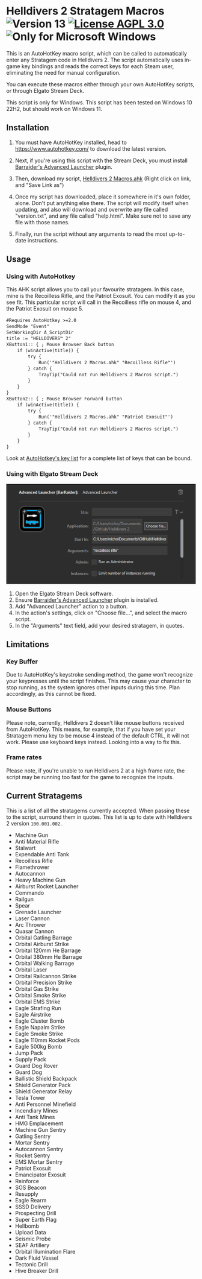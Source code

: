 # Helldivers 2 Stratagem Macros ![Version 13](https://img.shields.io/badge/Version-13-brightgreen?style=plastic) [![License AGPL 3.0](https://img.shields.io/github/license/NicholasDJM/Helldivers-2-Stratagem-Macros?color=blue&style=plastic)](/LICENSE.txt) ![Only for Microsoft Windows](https://img.shields.io/badge/Only%20for-Windows-blue?style=plastic)


This is an AutoHotKey macro script, which can be called to automatically enter any Stratagem code in Helldivers 2.
The script automatically uses in-game key bindings and reads the correct keys for each Steam user, eliminating the need for manual configuration.

You can execute these macros either through your own AutoHotKey scripts, or through Elgato Stream Deck.

This script is only for Windows. This script has been tested on Windows 10 22H2, but should work on Windows 11.



## Installation

1. You must have AutoHotKey installed, head to https://www.autohotkey.com/ to download the latest version.

2. Next, if you're using this script with the Stream Deck, you must install [Barraider's Advanced Launcher](https://marketplace.elgato.com/product/advanced-launcher-d9a289e4-9f61-4613-9f86-0069f5897125) plugin.

3. Then, download my script, <a href="https://raw.githubusercontent.com/NicholasDJM/Helldivers-2-Stratagem-Macros/main/Helldivers%202%20Macros.ahk" download="Helldivers 2 Macros.ahk">Helldivers 2 Macros.ahk</a> (Right click on link, and "Save Link as")

4. Once my script has downloaded, place it somewhere in it's own folder, alone. Don't put anything else there. The script will modify itself when updating, and also will download and overwrite any file called "version.txt", and any file called "help.html". Make sure not to save any file with those names.

5. Finally, run the script without any arguments to read the most up-to-date instructions.

## Usage

### Using with AutoHotkey
This AHK script allows you to call your favourite stratagem. In this case, mine is the Recoilless Rifle, and the Patriot Exosuit. You can modify it as you see fit. This particular script will call in the Recoilless rifle on mouse 4, and the Patriot Exosuit on mouse 5.
```ahk
#Requires AutoHotkey >=2.0
SendMode "Event"
SetWorkingDir A_ScriptDir
title := "HELLDIVERS™ 2"
XButton1:: { ; Mouse Browser Back button
	if (winActive(title)) {
		try {
			Run('"Helldivers 2 Macros.ahk" "Recoilless Rifle"')
		} catch {
			TrayTip("Could not run Helldivers 2 Macros script.")
		}
	}
}
XButton2:: { ; Mouse Browser Forward button
	if (winActive(title)) {
		try {
			Run('"Helldivers 2 Macros.ahk" "Patriot Exosuit"')
		} catch {
			TrayTip("Could not run Helldivers 2 Macros script.")
		}
	}
}
```
Look at [AutoHotkey's key list](https://www.autohotkey.com/docs/v2/KeyList.htm) for a complete list of keys that can be bound.

### Using with Elgato Stream Deck

![A screenshot of Elgato Stream Deck software, showing Barraider's Advanced Launcher action configured to launch "Helldivers 2 Macros.ahk" with an argument of "recoilless rifle".](/helpPage/public/ExampleUsageWithStreamDeck.webp)

1. Open the Elgato Stream Deck software.
2. Ensure [Barraider's Advanced Launcher](https://marketplace.elgato.com/product/advanced-launcher-d9a289e4-9f61-4613-9f86-0069f5897125) plugin is installed.
3. Add "Advanced Launcher" action to a button.
4. In the action's settings, click on "Choose file...", and select the macro script.
5. In the "Arguments" text field, add your desired stratagem, in quotes.


## Limitations

### Key Buffer
Due to AutoHotKey's keystroke sending method, the game won't recognize your keypresses until the script finishes. This may cause your character to stop running, as the system ignores other inputs during this time. Plan accordingly, as this cannot be fixed.


### Mouse Buttons
Please note, currently, Helldivers 2 doesn't like mouse buttons received from AutoHotKey. This means, for example, that if you have set your Stratagem menu key to be mouse 4 instead of the default CTRL, it will not work. Please use keyboard keys instead. Looking into a way to fix this.

### Frame rates
Please note, if you're unable to run Helldivers 2 at a high frame rate, the script may be running too fast for the game to recognize the inputs.

## Current Stratagems
This is a list of all the stratagems currently accepted. When passing these to the script, surround them in quotes.
This list is up to date with Helldivers 2 version `100.001.002`.

- Machine Gun
- Anti Material Rifle
- Stalwart
- Expendable Anti Tank
- Recoilless Rifle
- Flamethrower
- Autocannon
- Heavy Machine Gun
- Airburst Rocket Launcher
- Commando
- Railgun
- Spear
- Grenade Launcher
- Laser Cannon
- Arc Thrower
- Quasar Cannon
- Orbital Gatling Barrage
- Orbital Airburst Strike
- Orbital 120mm He Barrage
- Orbital 380mm He Barrage
- Orbital Walking Barrage
- Orbital Laser
- Orbital Railcannon Strike
- Orbital Precision Strike
- Orbital Gas Strike
- Orbital Smoke Strike
- Orbital EMS Strike
- Eagle Strafing Run
- Eagle Airstrike
- Eagle Cluster Bomb
- Eagle Napalm Strike
- Eagle Smoke Strike
- Eagle 110mm Rocket Pods
- Eagle 500kg Bomb
- Jump Pack
- Supply Pack
- Guard Dog Rover
- Guard Dog
- Ballistic Shield Backpack
- Shield Generator Pack
- Shield Generator Relay
- Tesla Tower
- Anti Personnel Minefield
- Incendiary Mines
- Anti Tank Mines
- HMG Emplacement
- Machine Gun Sentry
- Gatling Sentry
- Mortar Sentry
- Autocannon Sentry
- Rocket Sentry
- EMS Mortar Sentry
- Patriot Exosuit
- Emancipator Exosuit
- Reinforce
- SOS Beacon
- Resupply
- Eagle Rearm
- SSSD Delivery
- Prospecting Drill
- Super Earth Flag
- Hellbomb
- Upload Data
- Seismic Probe
- SEAF Artillery
- Orbital Illumination Flare
- Dark Fluid Vessel
- Tectonic Drill
- Hive Breaker Drill